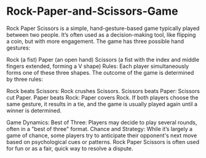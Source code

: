 # Rock-Paper-and-Scissors-Game
Rock Paper Scissors is a simple, hand-gesture-based game typically played between two people. It’s often used as a decision-making tool, like flipping a coin, but with more engagement. The game has three possible hand gestures:

Rock (a fist)
Paper (an open hand)
Scissors (a fist with the index and middle fingers extended, forming a V shape)
Rules:
Each player simultaneously forms one of these three shapes. The outcome of the game is determined by three rules:

Rock beats Scissors: Rock crushes Scissors.
Scissors beats Paper: Scissors cut Paper.
Paper beats Rock: Paper covers Rock.
If both players choose the same gesture, it results in a tie, and the game is usually played again until a winner is determined.

Game Dynamics:
Best of Three: Players may decide to play several rounds, often in a "best of three" format.
Chance and Strategy: While it’s largely a game of chance, some players try to anticipate their opponent's next move based on psychological cues or patterns.
Rock Paper Scissors is often used for fun or as a fair, quick way to resolve a dispute.
